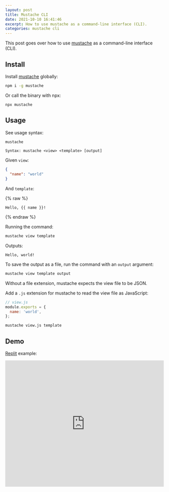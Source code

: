 ```yaml
---
layout: post
title: Mustache CLI
date: 2021-10-10 16:41:46
excerpt: How to use mustache as a command-line interface (CLI).
categories: mustache cli
---
```


This post goes over how to use [mustache](https://github.com/janl/mustache.js#command-line-tool) as a command-line interface (CLI).

## Install

Install [mustache](https://www.npmjs.com/package/mustache) globally:

```sh
npm i -g mustache
```

Or call the binary with npx:

```sh
npx mustache
```

## Usage

See usage syntax:

```sh
mustache
```

```
Syntax: mustache <view> <template> [output]
```

Given `view`:

```json
{
  "name": "world"
}
```

And `template`:

{% raw %}

```
Hello, {{ name }}!
```

{% endraw %}

Running the command:

```sh
mustache view template
```

Outputs:

```
Hello, world!
```

To save the output as a file, run the command with an `output` argument:

```sh
mustache view template output
```

Without a file extension, mustache expects the view file to be JSON.

Add a `.js` extension for mustache to read the view file as JavaScript:

```js
// view.js
module.exports = {
  name: 'world',
};
```

```sh
mustache view.js template
```

## Demo

[Replit](https://replit.com/@remarkablemark/mustache-cli) example:

<iframe height="400px" width="100%" src="https://replit.com/@remarkablemark/mustache-cli?lite=true" scrolling="no" frameborder="no" allowtransparency="true" allowfullscreen="true" sandbox="allow-forms allow-pointer-lock allow-popups allow-same-origin allow-scripts allow-modals"></iframe>
